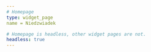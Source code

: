 ```yaml
---
# Homepage
type: widget_page
name = Niedzwiadek

# Homepage is headless, other widget pages are not.
headless: true
---
```

